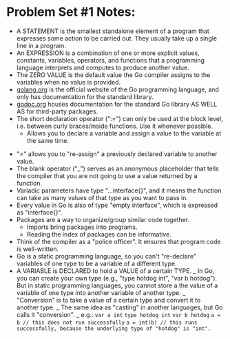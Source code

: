 # Problem Set #1 Notes:

- A STATEMENT is the smallest standalone element of a program that expresses some action to be carried out. They usually take up a single line in a program.
- An EXPRESSION is a combination of one or more explicit values, constants, variables, operators, and functions that a programming language interprets and computes to produce another value.
- The ZERO VALUE is the default value the Go compiler assigns to the variables when no value is provided.
- [golang.org](https://golang.org/) is the official website of the Go programming language, and only has documentation for the standard library.
- [godoc.org](https://godoc.org/) houses documentation for the standard Go library AS WELL AS for third-party packages.
- The short declaration operator (":=") can only be used at the block level, i.e. between curly braces/inside functions. Use it whenever possible.
  - Allows you to declare a variable and assign a value to the variable at the same time.

* "=" allows you to "re-assign" a previously declared variable to another value.
* The blank operator ("\_") serves as an anonymous placeholder that tells the compiler that you are not going to use a value returned by a function.
* Variadic parameters have type "...interface{}", and it means the function can take as many values of that type as you want to pass in.
* Every value in Go is also of type "empty interface", which is expressed as "interface{}".
* Packages are a way to organize/group similar code together.
  - Imports bring packages into programs.
  - Reading the index of packages can be informative.
* Think of the compiler as a "police officer". It ensures that program code is well-written.
* Go is a static programming language, so you can't "re-declare" variables of one type to be a variable of a different type.
* A VARIABLE is DECLARED to hold a VALUE of a certain TYPE.
  _ In Go, you can create your own type (e.g., "type hotdog int", "var b hotdog").
  But in static programming languages, you cannot store a the value of a variable of one type into another variable of another type.
  _ "Conversion" is to take a value of a certain type and convert it to another type.
  _ The same idea as "casting" in another languages, but Go calls it "conversion".
  _ e.g.:
  `var a int`
  `type hotdog int`
  `var b hotdog`
  `a = b // this does not run successfully`
  `a = int(b) // this runs successfully, because the underlying type of "hotdog" is "int".`
